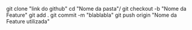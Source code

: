 git clone "link do github"
cd "Nome da pasta"/
git checkout -b "Nome da Feature"
git add .
git commit -m "blablabla"
git push origin "Nome da Feature utilizada"
